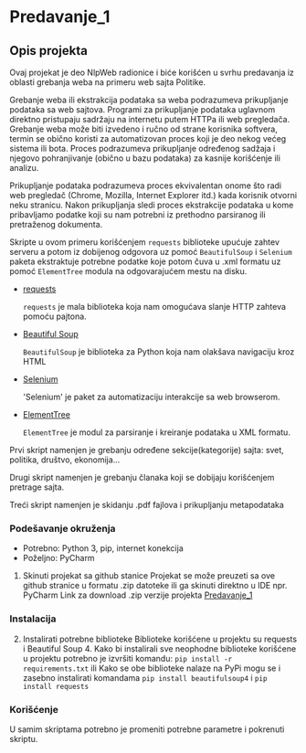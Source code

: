 # Predavanje_1
## Opis projekta

Ovaj projekat je deo NlpWeb radionice i biće korišćen u svrhu predavanja iz oblasti grebanja weba na primeru web sajta Politike.

Grebanje weba ili ekstrakcija podataka sa weba podrazumeva prikupljanje podataka sa web sajtova. Programi za prikupljanje podataka uglavnom direktno pristupaju sadržaju na internetu putem HTTPa ili web pregledača. Grebanje weba može biti izvedeno i ručno od strane korisnika softvera, termin se obično koristi za automatizovan proces koji je deo nekog većeg sistema ili bota. Proces podrazumeva prikupljanje određenog sadžaja i njegovo pohranjivanje (obično u bazu podataka) za kasnije korišćenje ili analizu.

Prikupljanje podataka podrazumeva proces ekvivalentan onome što radi web pregledač (Chrome, Mozilla, Internet Explorer itd.) kada korisnik otvorni neku stranicu. Nakon prikupljanja sledi proces ekstrakcije podataka u kome pribavljamo podatke koji su nam potrebni iz prethodno parsiranog ili pretraženog dokumenta.

Skripte u ovom primeru korišćenjem `requests` biblioteke upućuje zahtev serveru a potom iz dobijenog odgovora uz pomoć `BeautifulSoup` i `Selenium` paketa ekstraktuje potrebne podatke koje potom čuva u .xml formatu uz pomoć `ElementTree` modula na odgovarajućem mestu na disku.
- [requests](https://pypi.org/project/requests/)

  `requests` je mala biblioteka koja nam omogućava slanje HTTP zahteva pomoću pajtona.
  
- [Beautiful Soup](https://pypi.org/project/beautifulsoup4/)
  
  `BeautifulSoup` je biblioteka za Python koja nam olakšava navigaciju kroz HTML

- [Selenium](https://pypi.org/project/selenium/)

  'Selenium' je paket za automatizaciju interakcije sa web browserom.
  
- [ElementTree](https://docs.python.org/3/library/xml.etree.elementtree.html)

  `ElementTree` je modul za parsiranje i kreiranje podataka u XML formatu.
  
Prvi skript namenjen je grebanju određene sekcije(kategorije) sajta: svet, politika, društvo, ekonomija...

Drugi skript namenjen je grebanju članaka koji se dobijaju korišćenjem pretrage sajta.

Treći skript namenjen je skidanju .pdf fajlova i prikupljanju metapodataka

### Podešavanje okruženja
- Potrebno: Python 3, pip, internet konekcija
- Poželjno: PyCharm

1. Skinuti projekat sa github stanice
Projekat se može preuzeti sa ove github stranice u formatu .zip datoteke ili ga skinuti direktno u IDE npr. PyCharm
Link za download .zip verzije projekta [Predavanje_1](https://github.com/petar-popovic-bg/Predavanje_1/archive/refs/heads/master.zip)

### Instalacija
2. Instalirati potrebne biblioteke
Biblioteke korišćene u projektu su requests i Beautiful Soup 4. Kako bi instalirali sve neophodne biblioteke korišćene u projektu potrebno je izvršiti komandu:
`pip install -r requirements.txt`
ili
Kako se obe biblioteke nalaze na PyPi mogu se i zasebno instalirati komandama
`pip install beautifulsoup4` i `pip install requests`

### Korišćenje
U samim skriptama potrebno je promeniti potrebne parametre i pokrenuti skriptu.
